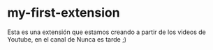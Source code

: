 # my-first-extension 

Esta es una extensión que estamos creando a partir de los videos de Youtube, en el canal de Nunca es tarde ;)